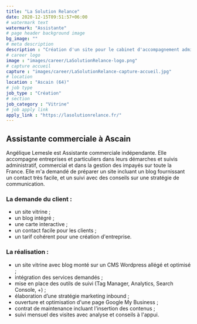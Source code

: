 ```yaml
---
title: "La Solution Relance"
date: 2020-12-15T09:51:57+06:00
# watermark text
watermark: "Assistante"
# page header background image
bg_image: ""
# meta description
description : "Création d'un site pour le cabinet d'accompagnement administratif et commercial basé à Ascain."
# career logo
image : "images/career/LaSolutionRelance-logo.png"
# capture accueil
capture : "images/career/LaSolutionRelance-capture-accueil.jpg"
# location
location : "Ascain (64)"
# job type
job_type : "Création"
# section
job_category : "Vitrine"
# job apply link
apply_link : "https://lasolutionrelance.fr/"
---
```



## Assistante commerciale à Ascain

Angélique Lemesle est Assistante commerciale indépendante. Elle accompagne entreprises et particuliers dans leurs démarches et suivis administratif, commercial et dans la gestion des impayés sur toute la France. Elle m'a demandé de préparer un site incluant un blog fournissant un contact très facile, et un suivi avec des conseils sur une stratégie de communication.


### La demande du client :

* un site vitrine ;
* un blog intégré ;
* une carte interactive ;
* un contact facile pour les clients ;
* un tarif cohérent pour une création d'entreprise.


### La réalisation :

* un site vitrine avec blog monté sur un CMS Wordpress allégé et optimisé ;
* intégration des services demandés ;
* mise en place des outils de suivi (Tag Manager, Analytics, Search Console, +) ;
* élaboration d’une stratégie marketing inbound ;
* ouverture et optimisation d'une page Google My Business ;
* contrat de maintenance incluant l'insertion des contenus ;
* suivi mensuel des visites avec analyse et conseils à l'appui.
